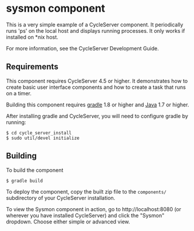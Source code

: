 sysmon component
================

This is a very simple example of a CycleServer component. It periodically runs 'ps'
on the local host and displays running processes. It only works if installed
on *nix host.

For more information, see the CycleServer Development Guide.


Requirements
------------

This component requires CycleServer 4.5 or higher. It demonstrates how to create basic 
user interface components and how to create a task that runs on a timer.

Building this component requires [gradle](http://gradle.org) 1.8 or higher and [Java](https://www.java.com) 1.7 or higher.

After installing gradle and CycleServer, you will need to configure gradle by running:
   
    $ cd cycle_server_install 
    $ sudo util/devel initialize
    

Building
--------

To build the component

    $ gradle build
    
To deploy the component, copy the built zip file to the `components/` subdirectory of your
CycleServer installation.

To view the Sysmon component in action, go to http://localhost:8080 (or wherever you have installed CycleServer)
and click the "Sysmon" dropdown. Choose either simple or advanced view.
